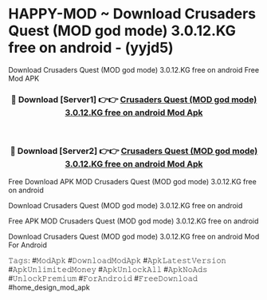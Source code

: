 # HAPPY-MOD ~ Download Crusaders Quest (MOD god mode) 3.0.12.KG free on android - (yyjd5)
Download Crusaders Quest (MOD god mode) 3.0.12.KG free on android Free Mod APK

<div align="center">
<h3>🔴 Download [Server1] 👉👉 <a href="https://apk-comot.site?title=Crusaders_Quest_(MOD_god_mode)_3.0.12.KG_free_on_android">Crusaders Quest (MOD god mode) 3.0.12.KG free on android Mod Apk</a></h3><br>

<h3>🔴 Download [Server2] 👉👉 <a href="https://apk-comot.site?title=Crusaders_Quest_(MOD_god_mode)_3.0.12.KG_free_on_android">Crusaders Quest (MOD god mode) 3.0.12.KG free on android Mod Apk</a></h3>
</div>


Free Download APK MOD Crusaders Quest (MOD god mode) 3.0.12.KG free on android

Download Crusaders Quest (MOD god mode) 3.0.12.KG free on android 

Free APK MOD Crusaders Quest (MOD god mode) 3.0.12.KG free on android 

Download Crusaders Quest (MOD god mode) 3.0.12.KG free on android Mod For Android

𝚃𝚊𝚐𝚜: #𝙼𝚘𝚍𝙰𝚙𝚔 #𝙳𝚘𝚠𝚗𝚕𝚘𝚊𝚍𝙼𝚘𝚍𝙰𝚙𝚔 #𝙰𝚙𝚔𝙻𝚊𝚝𝚎𝚜𝚝𝚅𝚎𝚛𝚜𝚒𝚘𝚗 #𝙰𝚙𝚔𝚄𝚗𝚕𝚒𝚖𝚒𝚝𝚎𝚍𝙼𝚘𝚗𝚎𝚢 #𝙰𝚙𝚔𝚄𝚗𝚕𝚘𝚌𝚔𝙰𝚕𝚕 #𝙰𝚙𝚔𝙽𝚘𝙰𝚍𝚜 #𝚄𝚗𝚕𝚘𝚌𝚔𝙿𝚛𝚎𝚖𝚒𝚞𝚖 #𝙵𝚘𝚛𝙰𝚗𝚍𝚛𝚘𝚒𝚍 #𝙵𝚛𝚎𝚎𝙳𝚘𝚠𝚗𝚕𝚘𝚊𝚍 #home_design_mod_apk